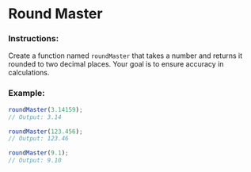 # Round Master

### Instructions:

Create a function named `roundMaster` that takes a number and returns it rounded to two decimal places. Your goal is to ensure accuracy in calculations.

### Example:

```js
roundMaster(3.14159);
// Output: 3.14

roundMaster(123.456);
// Output: 123.46

roundMaster(9.1);
// Output: 9.10
```
